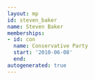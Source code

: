 ```yaml
---
layout: mp
id: steven_baker
name: Steven Baker
memberships:
- id: con
  name: Conservative Party
  start: '2010-06-08'
  end: 
autogenerated: true
---
```

